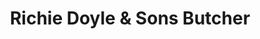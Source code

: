 ---
title: "Richie Doyle & Sons Butcher"
url: /wexford/richie-doyle-und-sons-butcher/
shop: Metzgerei
---
